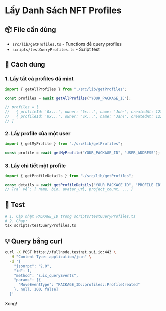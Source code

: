 # Lấy Danh Sách NFT Profiles

## 📦 File cần dùng

- `src/lib/getProfiles.ts` - Functions để query profiles
- `scripts/testQueryProfiles.ts` - Script test

## 🚀 Cách dùng

### 1. Lấy tất cả profiles đã mint

```typescript
import { getAllProfiles } from "./src/lib/getProfiles";

const profiles = await getAllProfiles("YOUR_PACKAGE_ID");

// profiles = [
//   { profileId: '0x...', owner: '0x...', name: 'John', createdAt: 123456 },
//   { profileId: '0x...', owner: '0x...', name: 'Jane', createdAt: 123457 },
// ]
```

### 2. Lấy profile của một user

```typescript
import { getMyProfile } from "./src/lib/getProfiles";

const profile = await getMyProfile("YOUR_PACKAGE_ID", "USER_ADDRESS");
```

### 3. Lấy chi tiết một profile

```typescript
import { getProfileDetails } from "./src/lib/getProfiles";

const details = await getProfileDetails("YOUR_PACKAGE_ID", "PROFILE_ID");
// Trả về: { name, bio, avatar_url, project_count, ... }
```

## 🧪 Test

```bash
# 1. Cập nhật PACKAGE_ID trong scripts/testQueryProfiles.ts
# 2. Chạy:
tsx scripts/testQueryProfiles.ts
```

## 💡 Query bằng curl

```bash
curl -X POST https://fullnode.testnet.sui.io:443 \
  -H "Content-Type: application/json" \
  -d '{
    "jsonrpc": "2.0",
    "id": 1,
    "method": "suix_queryEvents",
    "params": [{
      "MoveEventType": "PACKAGE_ID::profiles::ProfileCreated"
    }, null, 100, false]
  }'
```

Xong!

